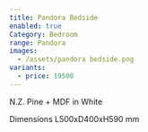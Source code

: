 ```yaml
---
title: Pandora Bedside
enabled: true
Category: Bedroom
range: Pandora
images:
  - /assets/pandora bedside.png
variants:
  - price: 19500
---
```

N.Z. Pine + MDF in White

Dimensions
L500xD400xH590 mm